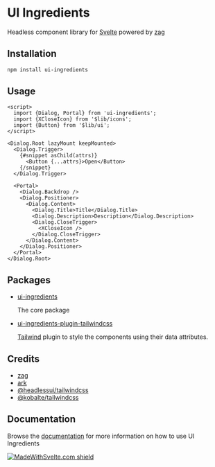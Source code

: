 # UI Ingredients

Headless component library for [Svelte](https://svelte.dev/) powered by [zag](https://zagjs.com/)

## Installation

```bash
npm install ui-ingredients
```

## Usage

```svelte
<script>
  import {Dialog, Portal} from 'ui-ingredients';
  import {XCloseIcon} from '$lib/icons';
  import {Button} from '$lib/ui';
</script>

<Dialog.Root lazyMount keepMounted>
  <Dialog.Trigger>
    {#snippet asChild(attrs)}
      <Button {...attrs}>Open</Button>
    {/snippet}
  </Dialog.Trigger>

  <Portal>
    <Dialog.Backdrop />
    <Dialog.Positioner>
      <Dialog.Content>
        <Dialog.Title>Title</Dialog.Title>
        <Dialog.Description>Description</Dialog.Description>
        <Dialog.CloseTrigger>
          <XCloseIcon />
        </Dialog.CloseTrigger>
      </Dialog.Content>
    </Dialog.Positioner>
  </Portal>
</Dialog.Root>
```

## Packages

- [ui-ingredients](https://github.com/calvo-jp/ui-ingredients/tree/main/packages/ui-ingredients)

  The core package

- [ui-ingredients-plugin-tailwindcss](https://github.com/calvo-jp/ui-ingredients/tree/main/packages/ui-ingredients-plugin-tailwindcss)

  [Tailwind](https://tailwindcss.com/) plugin to style the components using their data attributes.

## Credits

- [zag](https://zagjs.com/)
- [ark](https://ark-ui.com/)
- [@headlessui/tailwindcss](https://github.com/tailwindlabs/headlessui/tree/main/packages/%40headlessui-tailwindcss)
- [@kobalte/tailwindcss](https://github.com/kobaltedev/kobalte/tree/main/packages/tailwindcss)

## Documentation

Browse the [documentation](https://ui-ingredients.vercel.app/) for more information on how to use UI Ingredients

[![MadeWithSvelte.com shield](https://madewithsvelte.com/storage/repo-shields/5566-shield.svg)](https://madewithsvelte.com/p/ui-ingredients/shield-link)

